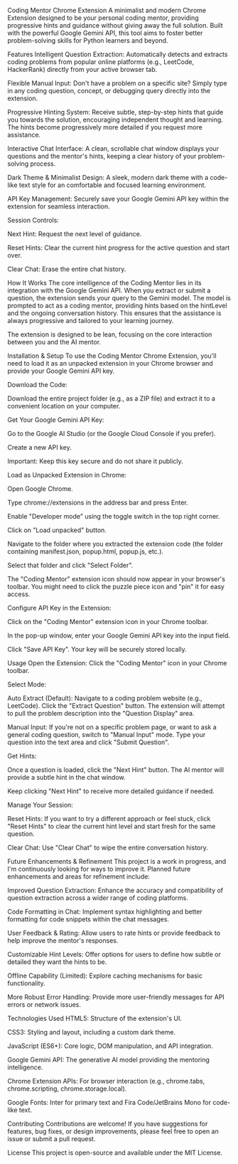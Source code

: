 Coding Mentor Chrome Extension
A minimalist and modern Chrome Extension designed to be your personal coding mentor, providing progressive hints and guidance without giving away the full solution. Built with the powerful Google Gemini API, this tool aims to foster better problem-solving skills for Python learners and beyond.

Features
Intelligent Question Extraction: Automatically detects and extracts coding problems from popular online platforms (e.g., LeetCode, HackerRank) directly from your active browser tab.

Flexible Manual Input: Don't have a problem on a specific site? Simply type in any coding question, concept, or debugging query directly into the extension.

Progressive Hinting System: Receive subtle, step-by-step hints that guide you towards the solution, encouraging independent thought and learning. The hints become progressively more detailed if you request more assistance.

Interactive Chat Interface: A clean, scrollable chat window displays your questions and the mentor's hints, keeping a clear history of your problem-solving process.

Dark Theme & Minimalist Design: A sleek, modern dark theme with a code-like text style for an comfortable and focused learning environment.

API Key Management: Securely save your Google Gemini API key within the extension for seamless interaction.

Session Controls:

Next Hint: Request the next level of guidance.

Reset Hints: Clear the current hint progress for the active question and start over.

Clear Chat: Erase the entire chat history.

How It Works
The core intelligence of the Coding Mentor lies in its integration with the Google Gemini API. When you extract or submit a question, the extension sends your query to the Gemini model. The model is prompted to act as a coding mentor, providing hints based on the hintLevel and the ongoing conversation history. This ensures that the assistance is always progressive and tailored to your learning journey.

The extension is designed to be lean, focusing on the core interaction between you and the AI mentor.

Installation & Setup
To use the Coding Mentor Chrome Extension, you'll need to load it as an unpacked extension in your Chrome browser and provide your Google Gemini API key.

Download the Code:

Download the entire project folder (e.g., as a ZIP file) and extract it to a convenient location on your computer.

Get Your Google Gemini API Key:

Go to the Google AI Studio (or the Google Cloud Console if you prefer).

Create a new API key.

Important: Keep this key secure and do not share it publicly.

Load as Unpacked Extension in Chrome:

Open Google Chrome.

Type chrome://extensions in the address bar and press Enter.

Enable "Developer mode" using the toggle switch in the top right corner.

Click on "Load unpacked" button.

Navigate to the folder where you extracted the extension code (the folder containing manifest.json, popup.html, popup.js, etc.).

Select that folder and click "Select Folder".

The "Coding Mentor" extension icon should now appear in your browser's toolbar. You might need to click the puzzle piece icon and "pin" it for easy access.

Configure API Key in the Extension:

Click on the "Coding Mentor" extension icon in your Chrome toolbar.

In the pop-up window, enter your Google Gemini API key into the input field.

Click "Save API Key". Your key will be securely stored locally.

Usage
Open the Extension: Click the "Coding Mentor" icon in your Chrome toolbar.

Select Mode:

Auto Extract (Default): Navigate to a coding problem website (e.g., LeetCode). Click the "Extract Question" button. The extension will attempt to pull the problem description into the "Question Display" area.

Manual Input: If you're not on a specific problem page, or want to ask a general coding question, switch to "Manual Input" mode. Type your question into the text area and click "Submit Question".

Get Hints:

Once a question is loaded, click the "Next Hint" button. The AI mentor will provide a subtle hint in the chat window.

Keep clicking "Next Hint" to receive more detailed guidance if needed.

Manage Your Session:

Reset Hints: If you want to try a different approach or feel stuck, click "Reset Hints" to clear the current hint level and start fresh for the same question.

Clear Chat: Use "Clear Chat" to wipe the entire conversation history.

Future Enhancements & Refinement
This project is a work in progress, and I'm continuously looking for ways to improve it. Planned future enhancements and areas for refinement include:

Improved Question Extraction: Enhance the accuracy and compatibility of question extraction across a wider range of coding platforms.

Code Formatting in Chat: Implement syntax highlighting and better formatting for code snippets within the chat messages.

User Feedback & Rating: Allow users to rate hints or provide feedback to help improve the mentor's responses.

Customizable Hint Levels: Offer options for users to define how subtle or detailed they want the hints to be.

Offline Capability (Limited): Explore caching mechanisms for basic functionality.

More Robust Error Handling: Provide more user-friendly messages for API errors or network issues.

Technologies Used
HTML5: Structure of the extension's UI.

CSS3: Styling and layout, including a custom dark theme.

JavaScript (ES6+): Core logic, DOM manipulation, and API integration.

Google Gemini API: The generative AI model providing the mentoring intelligence.

Chrome Extension APIs: For browser interaction (e.g., chrome.tabs, chrome.scripting, chrome.storage.local).

Google Fonts: Inter for primary text and Fira Code/JetBrains Mono for code-like text.

Contributing
Contributions are welcome! If you have suggestions for features, bug fixes, or design improvements, please feel free to open an issue or submit a pull request.

License
This project is open-source and available under the MIT License.
